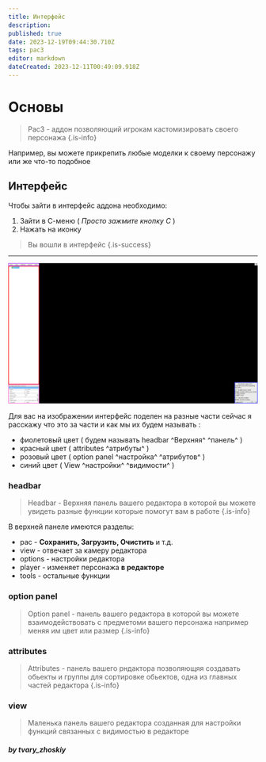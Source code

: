 ```yaml
---
title: Интерфейс
description: 
published: true
date: 2023-12-19T09:44:30.710Z
tags: pac3
editor: markdown
dateCreated: 2023-12-11T00:49:09.918Z
---
```


# Основы

> Pac3 - аддон позволяющий игрокам кастомизировать своего персонажа
{.is-info}

Например, вы можете прикрепить любые моделки к своему персонажу
или же что-то подобное


## Интерфейс
Чтобы зайти в интерфейс аддона необходимо:

1. Зайти в С-меню ( *Просто зажмите кнопку С* )
2. Нажать на иконку

> Вы вошли в интерфейс
{.is-success}

---
![pac3_интерфейс.png](/pac3_интерфейс.png)

Для вас на изображении интерфейс поделен на
разные части сейчас я расскажу что это
за части и как мы их будем называть :

- фиолетовый цвет ( будем называть headbar ^Верхняя^ ^панель^ )
- красный цвет ( attributes ^атрибуты^ )
- розовый цвет ( option panel ^настройка^ ^атрибутов^ )
- синий цвет ( View ^настройки^ ^видимости^ )

### headbar

> Headbar - Верхняя панель вашего редактора в которой вы можете увидеть разные функции которые помогут вам в работе
{.is-info}

В верхней панеле имеются разделы:

- pac - **Сохранить, Загрузить, Очистить** и т.д.
- view - отвечает за камеру редактора
- options - настройки редактора
- player - изменяет персонажа **в редакторе**
- tools - остальные функции

### option panel

> Option panel - панель вашего редактора в которой вы можете
взаимодействовать с предметоми вашего персонажа
например меняя им цвет или размер
{.is-info}

### attributes

>Attributes - панель вашего рндактора позволяющяя создавать обьекты
и группы для сортировке обьектов, одна из главных частей редактора
{.is-info}
### view
>Маленька панель вашего редактора созданная для
настройки функций связанных с видимостью в редакторе

<none>


##### **by tvary_zhoskiy**
